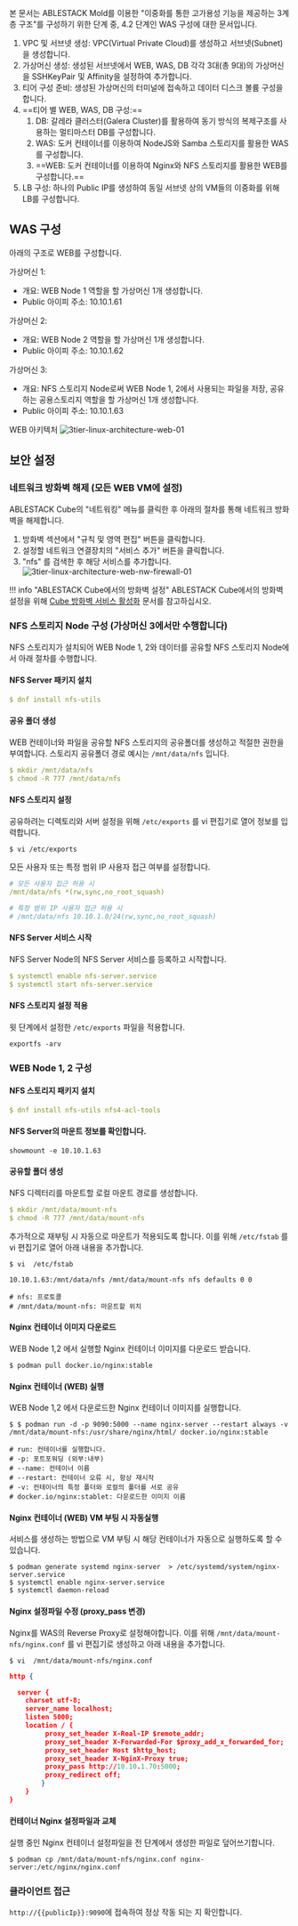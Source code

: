 본 문서는 ABLESTACK Mold를 이용한 "이중화를 통한 고가용성 기능을 제공하는 3계층 구조"를 구성하기 위한 단계 중, 4.2 단계인 WAS 구성에 대한 문서입니다.

1. VPC 및 서브넷 생성: VPC(Virtual Private Cloud)를 생성하고 서브넷(Subnet)을 생성합니다.
2. 가상머신 생성: 생성된 서브넷에서 WEB, WAS, DB 각각 3대(총 9대)의 가상머신을 SSHKeyPair 및 Affinity을 설정하여 추가합니다.
3. 티어 구성 준비: 생성된 가상머신의 터미널에 접속하고 데이터 디스크 볼륨 구성을 합니다.
4. ==티어 별 WEB, WAS, DB 구성:==
      1. DB: 갈레라 클러스터(Galera Cluster)를 활용하여 동기 방식의 복제구조를 사용하는 멀티마스터 DB를 구성합니다.
      2. WAS: 도커 컨테이너를 이용하여 NodeJS와 Samba 스토리지를 활용한 WAS를 구성합니다.
      3. ==WEB: 도커 컨테이너를 이용하여 Nginx와 NFS 스토리지를 활용한 WEB를 구성합니다.==
5. LB 구성: 하나의 Public IP를 생성하여 동일 서브넷 상의 VM들의 이중화를 위해 LB를 구성합니다.

## WAS 구성
아래의 구조로 WEB를 구성합니다.

가상머신 1: 

   - 개요: WEB Node 1 역할을 할 가상머신 1개 생성합니다.
   - Public 아이피 주소: 10.10.1.61

가상머신 2: 

   - 개요: WEB Node 2 역할을 할 가상머신 1개 생성합니다.
   - Public 아이피 주소: 10.10.1.62


가상머신 3: 

   - 개요: NFS 스토리지 Node로써 WEB Node 1, 2에서 사용되는 파일을 저장, 공유하는 공용스토리지 역할을 할 가상머신 1개 생성합니다.
   - Public 아이피 주소: 10.10.1.63

WEB 아키텍처 
![3tier-linux-architecture-web-01](../../../../assets/images/3tier-linux-architecture-web-01.png)

## 보안 설정
### 네트워크 방화벽 해제 (모든 WEB VM에 설정)
ABLESTACK Cube의 "네트워킹" 메뉴를 클릭한 후 아래의 절차를 통해 네트워크 방화벽을 해제합니다.

1. 방화벽 섹션에서 "규칙 및 영역 편집" 버튼을 클릭합니다.
2. 설정할 네트워크 연결장치의 "서비스 추가" 버튼을 클릭합니다.
3. "nfs" 를 검색한 후 해당 서비스를 추가합니다.
    ![3tier-linux-architecture-web-nw-firewall-01](../../../../assets/images/3tier-linux-architecture-web-nw-firewall-01.png)

!!! info "ABLESTACK Cube에서의 방화벽 설정"
    ABLESTACK Cube에서의 방화벽 설정을 위해 [Cube 방화벽 서비스 활성화](../../../../administration/cube/networking-guide#_27) 문서를 참고하십시오.

### NFS 스토리지 Node 구성 (가상머신 3에서만 수행합니다)
NFS 스토리지가 설치되어 WEB Node 1, 2와 데이터를 공유할 NFS 스토리지 Node에서 아래 절차를 수행합니다.
#### NFS Server 패키지 설치
``` yaml
$ dnf install nfs-utils
```

#### 공유 폴더 생성
WEB 컨테이너와 파일을 공유할 NFS 스토리지의 공유폴더를 생성하고 적절한 권한을 부여합니다.
스토리지 공유폴더 경로 예시는 `/mnt/data/nfs` 입니다.
``` yaml
$ mkdir /mnt/data/nfs
$ chmod -R 777 /mnt/data/nfs
```

#### NFS 스토리지 설정
공유하려는 디렉토리와 서버 설정을 위해 `/etc/exports` 를 vi 편집기로 열어 정보를 입력합니다.
``` 
$ vi /etc/exports
```
모든 사용자 또는 특정 범위 IP 사용자 접근 여부를 설정합니다.
``` yaml
# 모든 사용자 접근 허용 시
/mnt/data/nfs *(rw,sync,no_root_squash) 

# 특정 범위 IP 사용자 접근 허용 시
# /mnt/data/nfs 10.10.1.0/24(rw,sync,no_root_squash) 
```

#### NFS Server 서비스 시작
NFS Server Node의 NFS Server 서비스를 등록하고 시작합니다.
``` yaml
$ systemctl enable nfs-server.service
$ systemctl start nfs-server.service
```

#### NFS 스토리지 설정 적용
윗 단계에서 설정한 `/etc/exports` 파일을 적용합니다.
```
exportfs -arv
```

### WEB Node 1, 2 구성

#### NFS 스토리지 패키지 설치
``` yaml
$ dnf install nfs-utils nfs4-acl-tools
```

#### NFS Server의 마운트 정보를 확인합니다.
```
showmount -e 10.10.1.63
```

#### 공유할 폴더 생성
NFS 디렉터리를 마운트할 로컬 마운트 경로를 생성합니다.
``` yaml
$ mkdir /mnt/data/mount-nfs
$ chmod -R 777 /mnt/data/mount-nfs
```

추가적으로 재부팅 시 자동으로 마운트가 적용되도록 합니다.
이를 위해 `/etc/fstab` 를 vi 편집기로 열어 아래 내용을 추가합니다.
```
$ vi  /etc/fstab
```

``` 
10.10.1.63:/mnt/data/nfs /mnt/data/mount-nfs nfs defaults 0 0

# nfs: 프로토콜
# /mnt/data/mount-nfs: 마운트할 위치
```

#### Nginx 컨테이너 이미지 다운로드
WEB Node 1,2 에서 실행할 Nginx 컨테이너 이미지를 다운로드 받습니다.

```
$ podman pull docker.io/nginx:stable
```

#### Nginx 컨테이너 (WEB) 실행 
WEB Node 1,2 에서 다운로드한 Nginx 컨테이너 이미지를 실행합니다.

```
$ $ podman run -d -p 9090:5000 --name nginx-server --restart always -v /mnt/data/mount-nfs:/usr/share/nginx/html/ docker.io/nginx:stable

# run: 컨테이너를 실행합니다.
# -p: 포트포워딩 (외부:내부)
# --name: 컨테이너 이름
# --restart: 컨테이너 오류 시, 항상 재시작
# -v: 컨테이너의 특정 폴더와 로컬의 폴더를 서로 공유
# docker.io/nginx:stablet: 다운로드한 이미지 이름
```

#### Nginx 컨테이너 (WEB) VM 부팅 시 자동실행
서비스를 생성하는 방법으로 VM 부팅 시 해당 컨테이너가 자동으로 실행하도록 할 수 있습니다.
```
$ podman generate systemd nginx-server  > /etc/systemd/system/nginx-server.service
$ systemctl enable nginx-server.service
$ systemctl daemon-reload
```

#### Nginx 설정파일 수정 (proxy_pass 변경)
Nginx를 WAS의 Reverse Proxy로 설정해야합니다.
이를 위해 `/mnt/data/mount-nfs/nginx.conf` 를 vi 편집기로 생성하고 아래 내용을 추가합니다.
```
$ vi  /mnt/data/mount-nfs/nginx.conf
```

``` json
http {

  server {
    charset utf-8;
    server_name localhost;
    listen 5000;
    location / {
         proxy_set_header X-Real-IP $remote_addr;
         proxy_set_header X-Forwarded-For $proxy_add_x_forwarded_for;
         proxy_set_header Host $http_host;
         proxy_set_header X-NginX-Proxy true;
         proxy_pass http://10.10.1.70:5000;
         proxy_redirect off;
    	}
	}
}
```

#### 컨테이너 Nginx 설정파일과 교체
실행 중인 Nginx 컨테이너 설정파일을 전 단계에서 생성한 파일로 덮어쓰기합니다.
```
$ podman cp /mnt/data/mount-nfs/nginx.conf nginx-server:/etc/nginx/nginx.conf
```

### 클라이언트 접근
`http://{{publicIp}}:9090`에 접속하여 정상 작동 되는 지 확인합니다.







